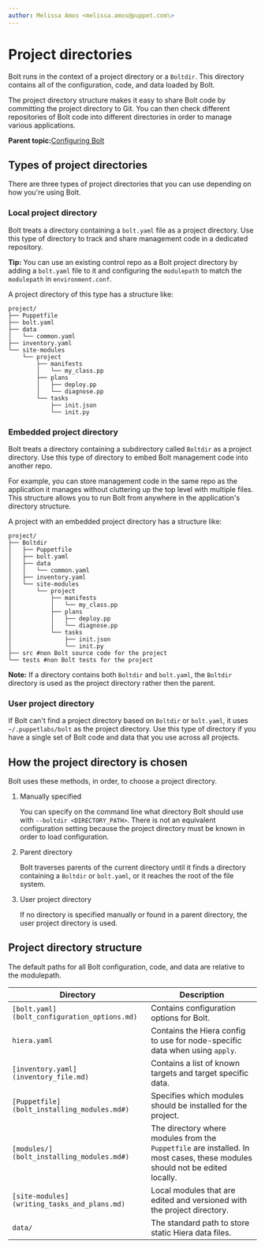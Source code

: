 ```yaml
---
author: Melissa Amos <melissa.amos@puppet.com\>
---
```


# Project directories

Bolt runs in the context of a project directory or a `Boltdir`. This directory contains all of the configuration, code, and data loaded by Bolt.

The project directory structure makes it easy to share Bolt code by committing the project directory to Git. You can then check different repositories of Bolt code into different directories in order to manage various applications.

**Parent topic:**[Configuring Bolt](configuring_bolt.md)

## Types of project directories

There are three types of project directories that you can use depending on how you're using Bolt.

### Local project directory

Bolt treats a directory containing a `bolt.yaml` file as a project directory. Use this type of directory to track and share management code in a dedicated repository.

**Tip:** You can use an existing control repo as a Bolt project directory by adding a `bolt.yaml` file to it and configuring the `modulepath` to match the `modulepath` in `environment.conf`.

A project directory of this type has a structure like:

```
project/
├── Puppetfile
├── bolt.yaml
├── data
│   └── common.yaml
├── inventory.yaml
└── site-modules
    └── project
        ├── manifests
        │   └── my_class.pp
        ├── plans
        │   ├── deploy.pp
        │   └── diagnose.pp
        └── tasks
            ├── init.json
            └── init.py
```

### Embedded project directory

Bolt treats a directory containing a subdirectory called `Boltdir` as a project directory. Use this type of directory to embed Bolt management code into another repo.

For example, you can store management code in the same repo as the application it manages without cluttering up the top level with multiple files. This structure allows you to run Bolt from anywhere in the application's directory structure.

A project with an embedded project directory has a structure like:

```
project/
├── Boltdir
│   ├── Puppetfile
│   ├── bolt.yaml
│   ├── data
│   │   └── common.yaml
│   ├── inventory.yaml
│   └── site-modules
│       └── project
│           ├── manifests
│           │   └── my_class.pp
│           ├── plans
│           │   ├── deploy.pp
│           │   └── diagnose.pp
│           └── tasks
│               ├── init.json
│               └── init.py
├── src #non Bolt source code for the project
└── tests #non Bolt tests for the project
```

**Note:** If a directory contains both `Boltdir` and `bolt.yaml`, the `Boltdir` directory is used as the project directory rather then the parent.

### User project directory

If Bolt can't find a project directory based on `Boltdir` or `bolt.yaml`, it uses `~/.puppetlabs/bolt` as the project directory. Use this type of directory if you have a single set of Bolt code and data that you use across all projects.

## How the project directory is chosen

Bolt uses these methods, in order, to choose a project directory.

1.  Manually specified

    You can specify on the command line what directory Bolt should use with `--boltdir <DIRECTORY_PATH>`. There is not an equivalent configuration setting because the project directory must be known in order to load configuration.

2.  Parent directory

    Bolt traverses parents of the current directory until it finds a directory containing a `Boltdir` or `bolt.yaml`, or it reaches the root of the file system.

3.  User project directory

    If no directory is specified manually or found in a parent directory, the user project directory is used.


## Project directory structure

The default paths for all Bolt configuration, code, and data are relative to the modulepath.

|Directory|Description|
|---------|-----------|
|`[bolt.yaml](bolt_configuration_options.md)`|Contains configuration options for Bolt.|
|`hiera.yaml`|Contains the Hiera config to use for node-specific data when using `apply`.|
|`[inventory.yaml](inventory_file.md)`|Contains a list of known targets and target specific data.|
|`[Puppetfile](bolt_installing_modules.md#)`|Specifies which modules should be installed for the project.|
|`[modules/](bolt_installing_modules.md#)`|The directory where modules from the `Puppetfile` are installed. In most cases, these modules should not be edited locally.|
|`[site-modules](writing_tasks_and_plans.md)`|Local modules that are edited and versioned with the project directory.|
|`data/`|The standard path to store static Hiera data files.|

